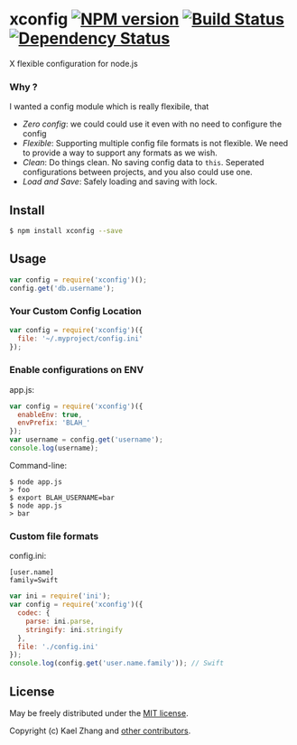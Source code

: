 # xconfig [![NPM version](https://badge.fury.io/js/xconfig.svg)](http://badge.fury.io/js/xconfig) [![Build Status](https://travis-ci.org/kaelzhang/node-xconfig.svg?branch=master)](https://travis-ci.org/kaelzhang/node-xconfig) [![Dependency Status](https://gemnasium.com/kaelzhang/node-xconfig.svg)](https://gemnasium.com/kaelzhang/node-xconfig)

X flexible configuration for node.js

### Why ?

I wanted a config module which is really flexibile, that

- _Zero config_: we could could use it even with no need to configure the config
- _Flexible_: Supporting multiple config file formats is not flexible. We need to provide a way to support any formats as we wish.
- _Clean_: Do things clean. No saving config data to `this`. Seperated configurations between projects, and you also could use one.
- _Load and Save_: Safely loading and saving with lock.


## Install

```sh
$ npm install xconfig --save
```

## Usage

```js
var config = require('xconfig')();
config.get('db.username');
```

### Your Custom Config Location

```js
var config = require('xconfig')({
  file: '~/.myproject/config.ini'
});
```

### Enable configurations on ENV

app.js:

```js
var config = require('xconfig')({
  enableEnv: true,
  envPrefix: 'BLAH_'
});
var username = config.get('username');
console.log(username);
```

Command-line:

```
$ node app.js
> foo
$ export BLAH_USERNAME=bar
$ node app.js
> bar
```

### Custom file formats

config.ini:

```
[user.name]
family=Swift
```

```js
var ini = require('ini');
var config = require('xconfig')({
  codec: {
    parse: ini.parse,
    stringify: ini.stringify
  },
  file: './config.ini'
});
console.log(config.get('user.name.family')); // Swift
```

## License

May be freely distributed under the [MIT license](https://raw.githubusercontent.com/kaelzhang/node-xconfig/master/LICENSE-MIT).

Copyright (c) Kael Zhang and [other contributors](https://github.com/kaelzhang/node-xconfig/graphs/contributors).
